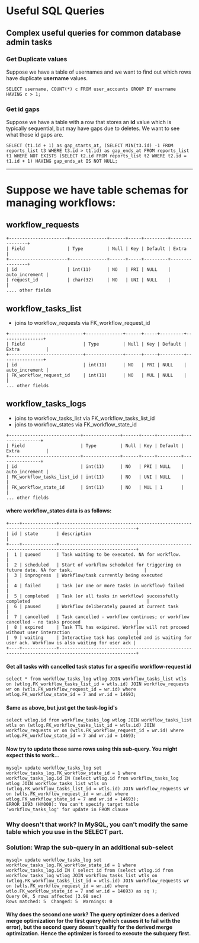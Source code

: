 # Useful SQL Queries
## Complex useful queries for common database admin tasks

### Get Duplicate values
Suppose we have a table of usernames and we want to find out which rows have duplicate **username** values.
```
SELECT username, COUNT(*) c FROM user_accounts GROUP BY username HAVING c > 1;
```

### Get id gaps
Suppose we have a table with a row that stores an **id** value which is typically sequential, but may have gaps due to deletes. We want to see what those id gaps are.
```
SELECT (t1.id + 1) as gap_starts_at, (SELECT MIN(t3.id) -1 FROM reports_list t3 WHERE t3.id > t1.id) as gap_ends_at FROM reports_list t1 WHERE NOT EXISTS (SELECT t2.id FROM reports_list t2 WHERE t2.id = t1.id + 1) HAVING gap_ends_at IS NOT NULL;
```

---

# Suppose we have table schemas for managing workflows:
  
## workflow_requests
```
+----------------------+--------------+------+-----+---------+----------------+
| Field                | Type         | Null | Key | Default | Extra          |
+----------------------+--------------+------+-----+---------+----------------+
| id                   | int(11)      | NO   | PRI | NULL    | auto_increment |
| request_id           | char(32)     | NO   | UNI | NULL    |                |
.... other fields
```

## workflow_tasks_list  
 * joins to workflow_requests via FK_workflow_request_id
```
+----------------------------+--------------+------+-----+---------+----------------+
| Field                      | Type         | Null | Key | Default | Extra          |
+----------------------------+--------------+------+-----+---------+----------------+
| id                         | int(11)      | NO   | PRI | NULL    | auto_increment |
| FK_workflow_request_id     | int(11)      | NO   | MUL | NULL    |                |
... other fields
```

## workflow_tasks_logs  
 * joins to workflow_tasks_list via FK_workflow_tasks_list_id
 * joins to workflow_states via FK_workflow_state_id
```
+---------------------------+--------------+------+-----+---------+----------------+
| Field                     | Type         | Null | Key | Default | Extra          |
+---------------------------+--------------+------+-----+---------+----------------+
| id                        | int(11)      | NO   | PRI | NULL    | auto_increment |
| FK_workflow_tasks_list_id | int(11)      | NO   | UNI | NULL    |                |
| FK_workflow_state_id      | int(11)      | NO   | MUL | 1       |                |
... other fields
```

#### where **workflow_states** data is as follows:
```
+----+-------------+---------------------------------------------------------------------------------------------------+
| id | state       | description                                                                                       |
+----+-------------+---------------------------------------------------------------------------------------------------+
|  1 | queued      | Task waiting to be executed. NA for workflow.                                                     |
|  2 | scheduled   | Start of workflow scheduled for triggering on future date. NA for task.                           |
|  3 | inprogress  | Workflow/task currently being executed                                                            |
|  4 | failed      | Task (or one or more tasks in workflow) failed                                                    |
|  5 | completed   | Task (or all tasks in workflow) successfully completed                                            |
|  6 | paused      | Workflow deliberately paused at current task                                                      |
|  7 | cancelled   | Task cancelled - workflow continues; or workflow cancelled - no tasks proceed                     |
|  8 | expired     | Task TTL has exipired. Workflow will not proceed without user interaction                         |
|  9 | waiting     | Interactive task has completed and is waiting for user ack. Workflow is also waiting for user ack |
+----+-------------+---------------------------------------------------------------------------------------------------+
```

#### Get all tasks with cancelled task status for a specific workflow-request id
```
select * from workflow_tasks_log wtlog JOIN workflow_tasks_list wtls on (wtlog.FK_workflow_tasks_list_id = wtls.id) JOIN workflow_requests wr on (wtls.FK_workflow_request_id = wr.id) where wtlog.FK_workflow_state_id = 7 and wr.id = 14693;
```

#### Same as above, but just get the task-log id's
```
select wtlog.id from workflow_tasks_log wtlog JOIN workflow_tasks_list wtls on (wtlog.FK_workflow_tasks_list_id = wtls.id) JOIN workflow_requests wr on (wtls.FK_workflow_request_id = wr.id) where wtlog.FK_workflow_state_id = 7 and wr.id = 14693;
```

#### Now try to update those same rows using this sub-query. You might expect this to work...
```
mysql> update workflow_tasks_log set workflow_tasks_log.FK_workflow_state_id = 1 where workflow_tasks_log.id IN (select wtlog.id from workflow_tasks_log wtlog JOIN workflow_tasks_list wtls on (wtlog.FK_workflow_tasks_list_id = wtls.id) JOIN workflow_requests wr on (wtls.FK_workflow_request_id = wr.id) where wtlog.FK_workflow_state_id = 7 and wr.id = 14693);
ERROR 1093 (HY000): You can't specify target table 'workflow_tasks_log' for update in FROM clause
```

### Why doesn't that work? In MySQL, you can't modify the same table which you use in the SELECT part.

### Solution: Wrap the sub-query in an additional sub-select
```
mysql> update workflow_tasks_log set workflow_tasks_log.FK_workflow_state_id = 1 where workflow_tasks_log.id IN ( select id from (select wtlog.id from workflow_tasks_log wtlog JOIN workflow_tasks_list wtls on (wtlog.FK_workflow_tasks_list_id = wtls.id) JOIN workflow_requests wr on (wtls.FK_workflow_request_id = wr.id) where wtlo.FK_workflow_state_id = 7 and wr.id = 14693) as sq );
Query OK, 5 rows affected (3.98 sec)
Rows matched: 5  Changed: 5  Warnings: 0
```

#### Why does the second one work? The query optimizer does a derived merge optimization for the first query (which causes it to fail with the error), but the second query doesn't qualify for the derived merge optimization. Hence the optimizer is forced to execute the subquery first.
